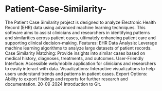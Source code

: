 # Patient-Case-Similarity-
The Patient Case Similarity project is designed to analyze Electronic Health Record (EHR) data using advanced machine learning techniques. This software aims to assist clinicians and researchers in identifying patterns and similarities across patient cases, ultimately enhancing patient care and supporting clinical decision-making.
Features:
EHR Data Analysis: Leverage machine learning algorithms to analyze large datasets of patient records.
Case Similarity Matching: Provide insights into similar cases based on medical history, diagnoses, treatments, and outcomes.
User-Friendly Interface: Accessible web/mobile application for clinicians and researchers to easily interact with data.
Visualizations: Interactive visualizations to help users understand trends and patterns in patient cases.
Export Options: Ability to export findings and reports for further research and documentation.
20-09-2024
Introduction to Git.
